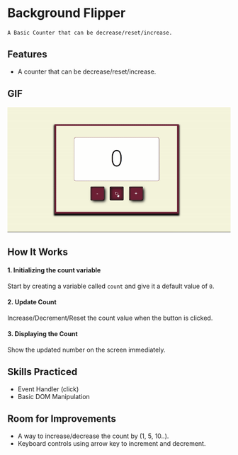 # Background Flipper

    A Basic Counter that can be decrease/reset/increase.

## Features

-   A counter that can be decrease/reset/increase.

## GIF

![Counter Demo](assets/counter.gif)

## How It Works

#### 1. Initializing the count variable

Start by creating a variable called `count` and give it a default value of `0`.

#### 2. Update Count

Increase/Decrement/Reset the count value when the button is clicked.

#### 3. Displaying the Count

Show the updated number on the screen immediately.

## Skills Practiced

-   Event Handler (click)
-   Basic DOM Manipulation

## Room for Improvements

-   A way to increase/decrease the count by (1, 5, 10..).
-   Keyboard controls using arrow key to increment and decrement.

